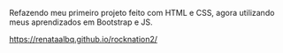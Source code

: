 Refazendo meu primeiro projeto feito com HTML e CSS, agora utilizando meus aprendizados em Bootstrap e JS.

https://renataalbq.github.io/rocknation2/
